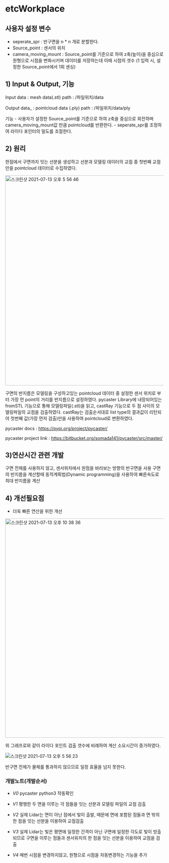 # etcWorkplace

## 사용자 설정 변수
- seperate_spr : 반구면을 n * n 개로 분할한다.
- Source_point : 센서의 위치
- camera_moving_mount : Source_point를 기준으로 하여 z축(높이)을 중심으로 원형으로 시점을 변화시키며 데이터를 저장하는데 이때 시점의 갯수
                        (1 입력 시, 설정한 Source_point에서 1회 센싱)

## 1) Input & Output, 기능
Input data : mesh data(.stl)
  path : /파일위치/data

Output data_ : pointcloud data (.ply)
  path : /파일위치/data/ply

기능 - 사용자가 설정한 Source_point를 기준으로 하여 z축을 중심으로 회전하며 camera_moving_mount값 만큼 pointcloud를 반환한다.
    - seperate_spr를 조정하여 라이다 포인터의 밀도를 조절한다.

## 2) 원리 
  한점에서 구면까지 잇는 선분을 생성하고 선분과 모델링 데이터의 교점 중 첫번째 교점만을 pointcloud 데이터로 수집하였다.
  
  <img width="668" alt="스크린샷 2021-07-13 오후 5 56 46" src="https://user-images.githubusercontent.com/74070059/125461379-6eade629-af03-4062-8032-8b4010234caa.png">
  
  구면의 반지름은 모델링을 구성하고있는 pointcloud 데이터 중 설정한 센서 위치로 부터 가장 먼 point의 거리를 반지름으로 설정하였다.
  pycaster Library에 내장되어있는 fromSTL 기능으로 통해 모델링파일(.stl)을 읽고, castRay 기능으로 두 점 사이의 모델링파일의 교점을 검출하였다.
  castRay는 검출순서대로 list type의 결과값이 리턴되어 첫번째 값(가장 먼저 검출)만을 사용하여 pointcloud로 변환하였다.

  pycaster docs : https://pypi.org/project/pycaster/
  
  pycaster project link : https://bitbucket.org/somada141/pycaster/src/master/

## 3)연산시간 관련 개발
  구면 전체를 사용하지 않고, 센서위치에서 원점을 바라보는 방향의 반구면을 사용
  구면의 반지름을 계산할때 동적계획법(Dynamic programming)을 사용하여 빠른속도로 최대 반지름을 계산

## 4) 개선필요점
  * 더욱 빠른 연산을 위한 개선
  <img width="697" alt="스크린샷 2021-07-13 오후 10 38 36" src="https://user-images.githubusercontent.com/74070059/125461967-3b3200e5-f9d9-4279-8108-ec66c899e2cf.png">
  
  위 그래프로와 같이 라이다 포인트 검출 갯수에 비례하여 계산 소요시간이 증가하였다. 
  
  ![스크린샷 2021-07-13 오후 5 56 23](https://user-images.githubusercontent.com/74070059/125462055-1be1b6fe-d28b-4960-a503-b2ffb0912f3e.png)
  
  반구면 전체가 물체를 통과하지 않으므로 일정 효율을 넘지 못한다.
  
### 개발노트(개발순서)
  * _V0_ pycaster python3 작동확인

  * _V1_ 평행한 두 면을 이루는 각 점들을 잇는 선분과 모델링 파일의 교점 검출

  * _V2_ 실제 Lidar는 면이 아닌 점에서 빛이 출발, 때문에 면에 포함된 점들과 면 밖의 한 점을 잇는 선분을 이용하여 교점검출

  * _V3_ 실제 Lidar는 빛은 평면에 일정한 간격이 아닌 구면에 일정한 각도로 빛이 방출되므로 구면을 이루는 점들과 센서위치의 한 점을 잇는 선분을 이용하여 교점을 검출
  
  * _V4_ 매번 시점을 변경하지않고, 원형으로 시점을 자동변경하는 기능을 추가

